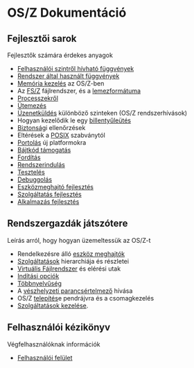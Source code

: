 OS/Z Dokumentáció
=================

Fejlesztői sarok
----------------

Fejlesztők számára érdekes anyagok

 * [Felhasználói szintről hívható függvények](https://gitlab.com/bztsrc/osz/blob/master/docs/refusr.md)
 * [Rendszer által használt függvények](https://gitlab.com/bztsrc/osz/blob/master/docs/refsys.md)
 * [Memória kezelés](https://gitlab.com/bztsrc/osz/blob/master/docs/memory.md) az OS/Z-ben
 * Az [FS/Z](https://gitlab.com/bztsrc/osz/blob/master/docs/fs.md) fájlrendszer, és a [lemezformátuma](https://gitlab.com/bztsrc/osz/blob/master/include/osZ/fsZ.h)
 * [Processzekről](https://gitlab.com/bztsrc/osz/blob/master/docs/process.md)
 * [Ütemezés](https://gitlab.com/bztsrc/osz/blob/master/docs/scheduler.md)
 * [Üzenetküldés](https://gitlab.com/bztsrc/osz/blob/master/docs/messages.md) különböző szinteken (OS/Z rendszerhívások)
 * Hogyan kezelődik le egy [billentyűleütés](https://gitlab.com/bztsrc/osz/blob/master/docs/keypress.md)
 * [Biztonság](https://gitlab.com/bztsrc/osz/blob/master/docs/security.md)i ellenőrzések
 * Eltérések a [POSIX](https://gitlab.com/bztsrc/osz/blob/master/docs/posix.md) szabványtól
 * [Portolás](https://gitlab.com/bztsrc/osz/blob/master/docs/porting.md) új platformokra
 * [Bájtkód támogatás](https://gitlab.com/bztsrc/osz/blob/master/docs/bytecode.md)
 * [Fordítás](https://gitlab.com/bztsrc/osz/blob/master/docs/compile.md)
 * [Rendszerindulás](https://gitlab.com/bztsrc/osz/blob/master/docs/boot.md)
 * [Tesztelés](https://gitlab.com/bztsrc/osz/blob/master/docs/howto1-testing.md)
 * [Debuggolás](https://gitlab.com/bztsrc/osz/blob/master/docs/howto2-debug.md)
 * [Eszközmeghajtó fejlesztés](https://gitlab.com/bztsrc/osz/blob/master/docs/howto3-driver.md)
 * [Szolgáltatás fejlesztés](https://gitlab.com/bztsrc/osz/blob/master/docs/howto4-service.md)
 * [Alkalmazás fejlesztés](https://gitlab.com/bztsrc/osz/blob/master/docs/howto5-app.md)

Rendszergazdák játszótere
-------------------------

Leírás arról, hogy hogyan üzemeltessük az OS/Z-t

 * Rendelkezésre álló [eszköz meghajtók](https://gitlab.com/bztsrc/osz/blob/master/docs/drivers.md)
 * [Szolgáltatások](https://gitlab.com/bztsrc/osz/blob/master/docs/services.md) hierarchiája és részletei
 * [Virtuális Fájlrendszer](https://gitlab.com/bztsrc/osz/blob/master/docs/vfs.md) és elérési utak
 * [Indítási opciók](https://gitlab.com/bztsrc/osz/blob/master/docs/bootopts.md)
 * [Többnyelvűség](https://gitlab.com/bztsrc/osz/blob/master/docs/translate.md)
 * A [vészhelyzeti parancsértelmező](https://gitlab.com/bztsrc/osz/blob/master/docs/howto6-rescueshell.md) hívása
 * OS/Z [telepítés](https://gitlab.com/bztsrc/osz/blob/master/docs/howto5-install.md)e pendrájvra és a csomagkezelés
 * [Szolgáltatások kezelése](https://gitlab.com/bztsrc/osz/blob/master/docs/howto7-services.md).

Felhasználói kézikönyv
----------------------

Végfelhasználóknak információk

 * [Felhasználói felület](https://gitlab.com/bztsrc/osz/blob/master/docs/howto8-interface.md)
